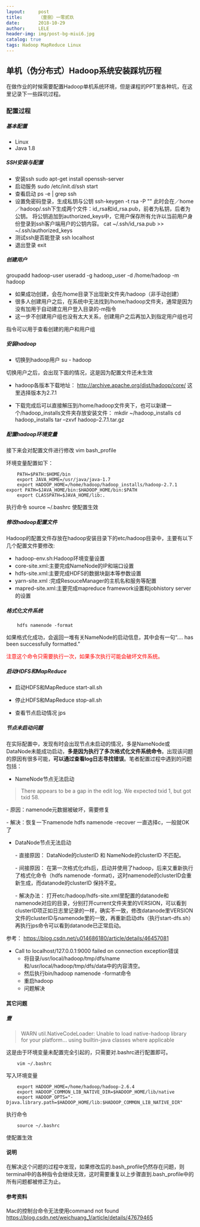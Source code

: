 ```yaml
---
layout:     post
title:      （壹捌）一零贰玖
date:       2018-10-29
author:     LELE
header-img: img/post-bg-miui6.jpg
catalog: true
tags: Hadoop MapReduce Linux
---
```


## 单机（伪分布式）Hadoop系统安装踩坑历程

在做作业的时候需要配置Hadoop单机系统环境，但是课程的PPT里各种坑，在这里记录下一些踩坑过程。

### 配置过程

##### 基本配置
* Linux
* Java 1.8

##### SSH安装与配置
* 安装ssh
      sudo apt-get install openssh-server
* 启动服务
      sudo /etc/init.d/ssh start
* 查看启动
      ps -e | grep ssh
* 设置免密码登录，生成私钥与公钥
      ssh-keygen -t rsa -P ""
此时会在／home／hadoop/.ssh下生成两个文件：id_rsa和id_rsa.pub，前者为私钥，后者为公钥。
将公钥追加到authorized_keys中，它用户保存所有允许以当前用户身份登录到ssh客户端用户的公钥内容。
      cat ~/.ssh/id_rsa.pub >> ~/.ssh/authorized_keys
* 测试ssh是否能登录
      ssh localhost
* 退出登录
      exit

##### 创建用户

  groupadd hadoop-user
  useradd -g hadoop_user -d /home/hadoop -m hadoop

+ 如果成功创建，会在/home目录下出现新文件夹/hadoop（非手动创建）
+ 很多人创建用户之后，在系统中无法找到/home/hadoop文件夹，通常是因为没有加用于自动建立用户登入目录的-m指令
+ 这一步不创建用户组也没有太大关系，创建用户之后再加入到指定用户组也可

指令可以用于查看创建的用户和用户组

##### 安装hadoop
+ 切换到hadoop用户
      su - hadoop

切换用户之后，会出现下面的情况，这是因为配置文件还未生效

+ hadoop各版本下载地址：
http://archive.apache.org/dist/hadoop/core/
这里选择版本为2.7.1

+ 下载完成后可以直接解压到/home/hadoop文件夹下，也可以新建一个/hadoop_installs文件夹存放安装文件：
      mkdir ~/hadoop_installs
      cd hadoop_installs
      tar –zxvf hadoop-2.7.1.tar.gz

##### 配置hadoop环境变量
接下来会对配置文件进行修改
      vim bash_profile

环境变量配置如下：

        PATH=$PATH:$HOME/bin
        export JAVA_HOME=/usr/java/java-1.7
        export HADOOP_HOME=/home/hadoop/hadoop_installs/hadoop-2.7.1 export PATH=$JAVA_HOME/bin:$HADOOP_HOME/bin:$PATH
        export CLASSPATH=$JAVA_HOME/lib:.

执行命令
      source ~/.bashrc
使配置生效

##### 修改hadoop配置文件

Hadoop的配置文件存放在hadoop安装目录下的etc/hadoop目录中，主要有以下几个配置文件要修改:
- hadoop-env.sh:Hadoop环境变量设置
- core-site.xml:主要完成NameNode的IP和端口设置
- hdfs-site.xml:主要完成HDFS的数据块副本等参数设置
- yarn-site.xml :完成ResouceManager的主机名和服务等配置
- mapred-site.xml:主要完成mapreduce framework设置和jobhistory server的设置

##### 格式化文件系统
        hdfs namenode -format
如果格式化成功，会返回一堆有关NameNode的启动信息，其中会有一句“.... has been successfully formatted.”

<font color=#FF0000>注意这个命令只需要执行一次，如果多次执行可能会破坏文件系统。</font>

##### 启动HDFS和MapReduce
+ 启动HDFS和MapReduce
        start-all.sh

+ 停止HDFS和MapReduce
        stop-all.sh

+ 查看节点启动情况
        jps

##### 节点未启动问题
在实际配置中，发现有时会出现节点未启动的情况，多是NameNode或DataNode未能成功启动，**多是因为执行了多次格式化文件系统命令**。出现该问题的原因有很多可能，**可以通过查看log日志寻找错误**。笔者配置过程中遇到的问题包括：
+ NameNode节点无法启动
>There appears to be a gap in the edit log.  We expected txid 1, but got txid 58.

  \- 原因：namenode元数据被破坏，需要修复

  \- 解决：恢复一下namenode
        hdfs namenode -recover
  一直选择c，一般就OK了
+ DataNode节点无法启动

  \- 直接原因：
  DataNode的clusterID 和 NameNode的clusterID 不匹配。

  \- 间接原因：
  在第一次格式化dfs后，启动并使用了hadoop，后来又重新执行了格式化命令（hdfs namenode -format)，这时namenode的clusterID会重新生成，而datanode的clusterID 保持不变。

  \- 解决办法：
  打开etc/hadoop/hdfs-site.xml里配置的datanode和namenode对应的目录，分别打开current文件夹里的VERSION，可以看到clusterID项正如日志里记录的一样，确实不一致，修改datanode里VERSION文件的clusterID与namenode里的一致，再重新启动dfs（执行start-dfs.sh）再执行jps命令可以看到datanode已正常启动。

参考：
https://blog.csdn.net/u014686180/article/details/46457081


+ Call to localhost/127.0.0.1:9000 failed on connection exception错误
  - 将目录/usr/local/hadoop/tmp/dfs/name和/usr/local/hadoop/tmp/dfs/data中的内容清空。
  - 然后执行bin/hadoop namenode -format命令
  - 重启hadoop
  - 问题解决


#### 其它问题
##### 壹
> WARN util.NativeCodeLoader: Unable to load native-hadoop library for your platform... using builtin-java classes where applicable

这是由于环境变量未配置完全引起的，只需要对.bashrc进行配置即可。

        vim ~/.bashrc
写入环境变量

        export HADOOP_HOME=/home/hadoop/hadoop-2.6.4
        export HADOOP_COMMON_LIB_NATIVE_DIR=$HADOOP_HOME/lib/native
        export HADOOP_OPTS="-Djava.library.path=$HADOOP_HOME/lib:$HADOOP_COMMON_LIB_NATIVE_DIR"
执行命令

        source ~/.bashrc
使配置生效


#### 说明
在解决这个问题的过程中发现，如果修改后的.bash_profile仍然存在问题，则terminal中的各种指令会继续无效，这时需要重复以上步骤直到.bash_profile中的所有问题都被修正为止。



#### 参考资料
Mac的控制台命令无法使用command not found
https://blog.csdn.net/weichuang_1/article/details/47679465		
